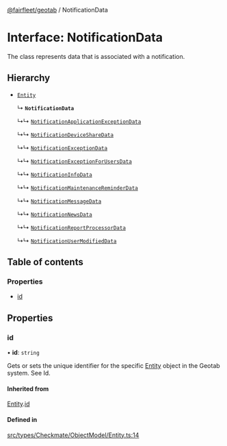 [@fairfleet/geotab](../README.md) / NotificationData

# Interface: NotificationData

The class represents data that is associated with a notification.

## Hierarchy

- [`Entity`](Entity.md)

  ↳ **`NotificationData`**

  ↳↳ [`NotificationApplicationExceptionData`](NotificationApplicationExceptionData.md)

  ↳↳ [`NotificationDeviceShareData`](NotificationDeviceShareData.md)

  ↳↳ [`NotificationExceptionData`](NotificationExceptionData.md)

  ↳↳ [`NotificationExceptionForUsersData`](NotificationExceptionForUsersData.md)

  ↳↳ [`NotificationInfoData`](NotificationInfoData.md)

  ↳↳ [`NotificationMaintenanceReminderData`](NotificationMaintenanceReminderData.md)

  ↳↳ [`NotificationMessageData`](NotificationMessageData.md)

  ↳↳ [`NotificationNewsData`](NotificationNewsData.md)

  ↳↳ [`NotificationReportProcessorData`](NotificationReportProcessorData.md)

  ↳↳ [`NotificationUserModifiedData`](NotificationUserModifiedData.md)

## Table of contents

### Properties

- [id](NotificationData.md#id)

## Properties

### id

• **id**: `string`

Gets or sets the unique identifier for the specific [Entity](Entity.md) object in the Geotab system. See Id.

#### Inherited from

[Entity](Entity.md).[id](Entity.md#id)

#### Defined in

[src/types/Checkmate/ObjectModel/Entity.ts:14](https://github.com/fairfleet/geotab/blob/ff38bfc/src/types/Checkmate/ObjectModel/Entity.ts#L14)
